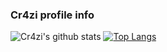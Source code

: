 ### Cr4zi profile info

<!--
**Cr4zi/Cr4zi** is a ✨ _special_ ✨ repository because its `README.md` (this file) appears on your GitHub profile.

Here are some ideas to get you started:

- 🔭 I’m currently working on werewolf discord bot
- 🌱 I’m currently learning tensorflow
- 👯 I’m looking to collaborate on ...
- 🤔 I’m looking for help with ...
- 💬 Ask me about ...
- 📫 How to reach me: Cr4zi#1238 on discord
- 😄 Pronouns: ...
- ⚡ Fun fact: ...
-->
![Cr4zi's github stats](https://github-readme-stats.vercel.app/api?username=Cr4zi&show_icons=true&theme=dark)
[![Top Langs](https://github-readme-stats.vercel.app/api/top-langs/?username=Cr4zi&layout=compact&theme=dark)](https://github.com/anuraghazra/github-readme-stats)

